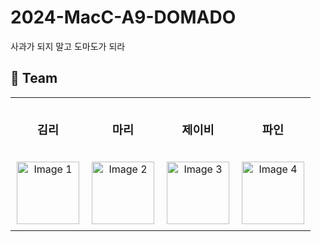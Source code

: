 # 2024-MacC-A9-DOMADO
사과가 되지 말고 도마도가 되라

## 🧩 Team 
<table style="width: 100%; table-layout: fixed;">
  <tr>
    <td style="text-align: center; padding: 10px;">
      <h3>김리</h3>
    </td>
    <td style="text-align: center; padding: 10px;">
      <h3>마리</h3>
    </td>
    <td style="text-align: center; padding: 10px;">
      <h3>제이비</h3>
    </td>
    <td style="text-align: center; padding: 10px;">
      <h3>파인</h3>
    </td>
  </tr>
  <tr>
    <td style="text-align: center; padding: 10px;">
      <img src="https://github.com/user-attachments/assets/f81df4d7-530c-4887-acd5-1c8cb1ab2f86" width="100" alt="Image 1">
    </td>
    <td style="text-align: center; padding: 10px;">
      <img src="https://github.com/user-attachments/assets/155562e5-a3ac-4aea-9418-c60242e5803d" width="100" alt="Image 2">
    </td>
    <td style="text-align: center; padding: 10px;">
      <img src= "https://github.com/user-attachments/assets/2c591b0c-c274-4b86-9b29-94529ce9f75f" width="100" alt="Image 3">
    </td>
    <td style="text-align: center; padding: 10px;">
      <img src="https://github.com/user-attachments/assets/9447f050-638f-4411-a273-19fa869d0d25" width="100" alt="Image 4">
    </td>
  </tr>
</table>
